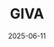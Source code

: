 ---  
layout: startup_page  
title: "GIVA"  
id: "giva.co"  
permalink: "/givagiva.co06112025/"  
website: "https://www.giva.co/"  
funding_round: "Series C"  
funding_amount: "₹450Cr"  
investors: "Creaegis Investment, Premji Invest, Epiq Capital, Edelweiss Discovery Fund, Usha Dalmia Trust"  
about: "GIVA is an omnichannel jewelry brand that competes with other players in the market like CaratLane and Palmonas. The company focuses on retail expansion and lab-grown diamond offerings. GIVA saw its FY24 operating revenue grow 66% to Rs 274 crore."  
markets: "E-commerce, Jewelry, Retail Luxury Goods and Jewelry"  
hq: "Bangalore, Karnataka, India"  
founded_year: "2019"  
linkedin: "https://in.linkedin.com/company/giva-co"  
twitter: ""  
instagram: ""  
facebook: ""  
crunchbase: "https://www.crunchbase.com/organization/giva-d6b4"  
pitchbook: ""  

date_display: "11-Jun-2025"  
date: "2025-06-11"

# SEO Optimization  
meta_title: "GIVA - Series C Funding (₹450Cr)"  
meta_description: "GIVA, GIVA is an omnichannel jewelry brand that competes with other players in the market like CaratLane and Palmonas. The company focuses on retail expansi..."  
meta_keywords: "GIVA, E-commerce, Jewelry, Retail Luxury Goods and Jewelry, Series C funding"  
canonical_url: "https://startup.projectstartups.com/givagiva.co06112025/"  
---